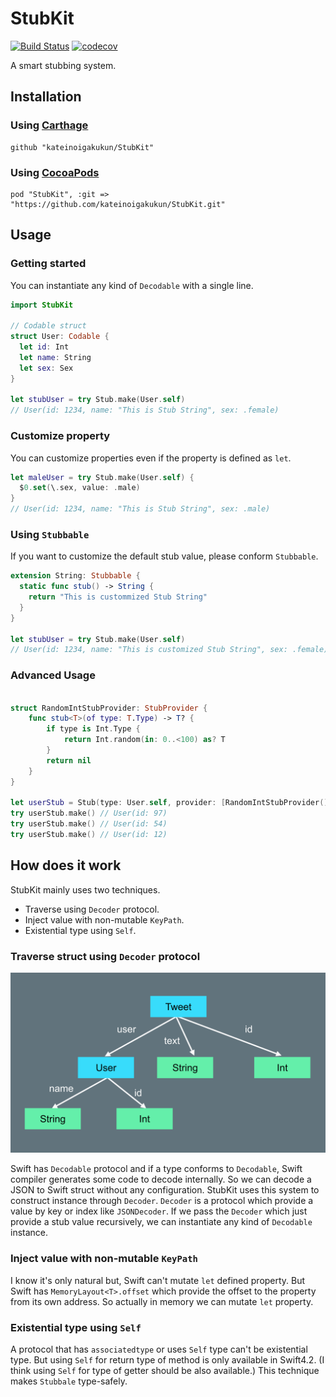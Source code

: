 # StubKit

[![Build Status](https://travis-ci.com/kateinoigakukun/StubKit.svg?token=WvLpRvqJbpyazdGFXQCC&branch=master)](https://travis-ci.com/kateinoigakukun/StubKit) [![codecov](https://codecov.io/gh/kateinoigakukun/StubKit/branch/master/graph/badge.svg?token=WqSnBYoNJq)](https://codecov.io/gh/kateinoigakukun/StubKit)

A smart stubbing system.

## Installation

### Using [Carthage](https://github.com/Carthage/Carthage)

```
github "kateinoigakukun/StubKit"
```

### Using [CocoaPods](https://cocoapods.org/)

```
pod "StubKit", :git => "https://github.com/kateinoigakukun/StubKit.git"
```

## Usage

### Getting started

You can instantiate any kind of `Decodable` with a single line.

```swift
import StubKit

// Codable struct
struct User: Codable {
  let id: Int
  let name: String
  let sex: Sex
}

let stubUser = try Stub.make(User.self)
// User(id: 1234, name: "This is Stub String", sex: .female)
```

### Customize property

You can customize properties even if the property is defined as `let`.
```swift
let maleUser = try Stub.make(User.self) {
  $0.set(\.sex, value: .male)
}
// User(id: 1234, name: "This is Stub String", sex: .male)
```

### Using `Stubbable`

If you want to customize the default stub value, please conform `Stubbable`.
```swift
extension String: Stubbable {
  static func stub() -> String {
    return "This is custommized Stub String"
  }
}

let stubUser = try Stub.make(User.self)
// User(id: 1234, name: "This is customized Stub String", sex: .female)
```

### Advanced Usage

```swift

struct RandomIntStubProvider: StubProvider {
    func stub<T>(of type: T.Type) -> T? {
        if type is Int.Type {
            return Int.random(in: 0..<100) as? T
        }
        return nil
    }
}

let userStub = Stub(type: User.self, provider: [RandomIntStubProvider()])
try userStub.make() // User(id: 97)
try userStub.make() // User(id: 54)
try userStub.make() // User(id: 12)
```


## How does it work

StubKit mainly uses two techniques.
- Traverse using `Decoder` protocol.
- Inject value with non-mutable `KeyPath`.
- Existential type using `Self`.

### Traverse struct using `Decoder` protocol
![](./resources/tree.png)

Swift has `Decodable` protocol and if a type conforms to `Decodable`, Swift compiler generates some code to decode internally. So we can decode a JSON to Swift struct without any configuration. StubKit uses this system to construct instance through `Decoder`. `Decoder` is a protocol which provide a value by key or index like `JSONDecoder`. If we pass the `Decoder` which just provide a stub value recursively, we can instantiate any kind of `Decodable` instance.


### Inject value with non-mutable `KeyPath`

I know it's only natural but, Swift can't mutate `let` defined property. But Swift has `MemoryLayout<T>.offset` which provide the offset to the property from its own address. So actually in memory we can mutate `let` property.


### Existential type using `Self`

A protocol that has `associatedtype` or uses `Self` type can't be existential type. But using `Self` for return type of method is only available in Swift4.2. (I think using `Self` for type of getter should be also available.) This technique makes `Stubbale` type-safely.
